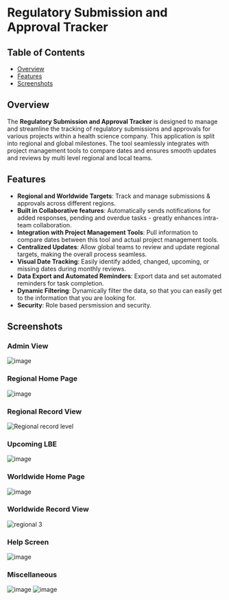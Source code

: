 # Regulatory Submission and Approval Tracker

## Table of Contents
- [Overview](#overview)
- [Features](#features)
- [Screenshots](#screenshots)

## Overview

The **Regulatory Submission and Approval Tracker** is designed to manage and streamline the tracking of regulatory submissions and approvals for various projects within a health science company. This application is split into regional and global milestones. The tool seamlessly integrates with project management tools to compare dates and ensures smooth updates and reviews by multi level regional and local teams.

## Features

- **Regional and Worldwide Targets**: Track and manage submissions & approvals across different regions.
- **Built in Collaborative features**: Automatically sends notifications for added responses, pending and overdue tasks - greatly enhances intra-team collaboration.
- **Integration with Project Management Tools**: Pull information to compare dates between this tool and actual project management tools.
- **Centralized Updates**: Allow global teams to review and update regional targets, making the overall process seamless.
- **Visual Date Tracking**: Easily identify added, changed, upcoming, or missing dates during monthly reviews.
- **Data Export and Automated Reminders**: Export data and set automated reminders for task completion.
- **Dynamic Filtering**: Dynamically filter the data, so that you can easily get to the information that you are looking for.
- **Security**: Role based persmission and security.

## Screenshots

### Admin View
![image](https://github.com/AnonymousHippo21/PowerApps-Applications/assets/169428076/751be2ed-5cec-4525-b9c8-6d983ea7b659)

### Regional Home Page
![image](https://github.com/AnonymousHippo21/PowerApps-Applications/assets/169428076/06da212c-1100-411b-9687-20e75218f017)

### Regional Record View
![Regional record level](https://github.com/AnonymousHippo21/PowerApps-Applications/assets/169428076/1db205a1-552e-4bfc-b0da-63f483e45aa5)

### Upcoming LBE
![image](https://github.com/AnonymousHippo21/PowerApps-Applications/assets/169428076/8325f2f3-f8cb-478c-b4c1-f90d0165315d)

### Worldwide Home Page
![image](https://github.com/AnonymousHippo21/PowerApps-Applications/assets/169428076/7d6f0646-9084-4e42-a9ec-a3de22402f20)

### Worldwide Record View
![regional 3](https://github.com/AnonymousHippo21/PowerApps-Applications/assets/169428076/5618c46f-1233-4da4-b100-2ab24fde5513)

### Help Screen
![image](https://github.com/AnonymousHippo21/PowerApps-Applications/assets/169428076/7bc2f9ea-2e02-48ad-bd1c-e73bb1a26708)

### Miscellaneous
![image](https://github.com/AnonymousHippo21/PowerApps-Applications/assets/169428076/86daf6a6-2454-4942-a9ad-748ee1bc144e)
![image](https://github.com/AnonymousHippo21/PowerApps-Applications/assets/169428076/1cf2b81f-a435-4090-9d93-87a60aa78e51)

